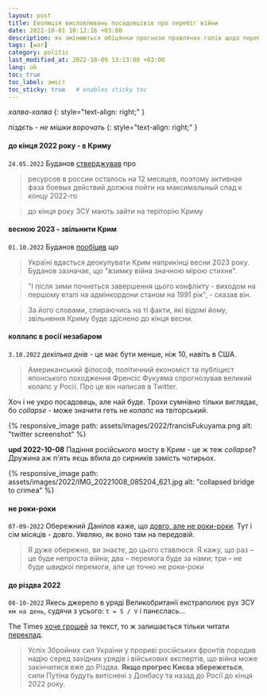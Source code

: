 ```yaml
---
layout: post
title: Еволюція висловлювань посадовцівів про перебіг війни
date: 2022-10-01 10:12:16 +03:00
description: як змінюються обіцянки прогнози правлячих голів щодо перебігу війни
tags: [war]
category: politic
last_modified_at: 2022-10-09 13:13:00 +03:00
lang: uk
toc: true
toc_label: зміст
toc_sticky: true   # enables sticky toc
---
```


_халва-халва_
{: style="text-align: right;" }

_піздєть - не мішки ворочать_
{: style="text-align: right;" }

#### до кінця 2022 року - в Криму

`24.05.2022` Буданов [стверджував](https://www.5.ua/ru/polytyka/do-kontsa-2022-hoda-voennie-vsu-dolzhni-zaity-na-terrytoryiu-krima-rukovodytel-hur-budanov-278020.html) про 
> ресурсов в россии осталось на 12 месяцев, поэтому активная фаза боевых действий должна пойти на максимальный спад к концу 2022-го

> до кінця року ЗСУ мають зайти на теріторію Криму

#### весною 2023 - звільнити Крим

`01.10.2022` Буданов [пообіцяв](https://www.unian.ua/war/budanov-rozpoviv-koli-i-yak-ukrajina-poverne-okupovaniy-krim-11996409.html) що 
> Україні вдасться деокупувати Крим наприкінці весни 2023 року.
> Буданов зазначає, що "взимку війна значною мірою стихне".

> "І після зими почнеться завершення цього конфлікту - виходом на першому етапі на адмінкордони станом на 1991 рік", - сказав він.

> За його словами, спираючись на ті факти, які відомі йому, звільнення Криму буде здіснено до кінця весни. 

#### коллапс в росії незабаром
`3.10.2022` _декілька днів_ - це має бути менше, ніж 10, навіть в США.

> Американський філософ, політичний економіст та публіцист японського походження Френсіс Фукуяма спрогнозував великий колапс у Росії. Про це він написав в Twitter.

Хоч і не укро посадовець, але най буде.
Трохи сумнівно тільки виглядає, бо _collapse_ - може значити геть не _колапс_ на твіторський.

{% responsive_image path: assets/images/2022/francisFukuyama.png alt: "twitter screenshot" %}

**upd 2022-10-08** 
Падіння російського мосту в Крим - це ж теж _collapse_?
Дружина аж п'ять яєць вбила до сирників замість чотирьох.

{% responsive_image path: assets/images/2022/IMG_20221008_085204_621.jpg alt: "collapsed bridge to crimea" %}

#### не роки-роки
`07-09-2022` 
Обережний Данілов каже, що [довго, але не роки-роки](https://www.unian.ua/war/koli-zakinchitsya-viyna-v-ukrajini-danilov-dav-noviy-prognoz-11969895.html). 
Тут і сім місяців - довго.
Уявляю, як воно там на передовій.

> Я дуже обережно, ви знаєте, до цього ставлюся. Я кажу, що раз – це буде непроста війна; два – перемога буде за нами; три – не буде швидкої перемоги, але це точно не роки-роки

#### до різдва 2022
`08-10-2022`
Якесь джерело в уряді Великобританії екстраполює рух ЗСУ `км на день`, судячи з усього: 
`t = S / V` і панєслась...

The Times 
[хоче грошей](https://www.thetimes.co.uk/article/ukraine-war-could-be-over-by-christmas-say-military-experts-2702mn29w) 
за текст, то ж залишається тільки читати 
[переклад](https://www.unian.ua/war/viyna-prognoz-boyovi-diji-v-ukrajini-mozhut-zakinchitisya-do-rizdva-12004260.html).

> Успіх Збройних сил України у прориві російських фронтів породив надію серед західних урядів і військових експертів, що війна може закінчитися вже до Різдва. **Якщо прогрес Києва збережеться**, сили Путіна будуть витіснені з Донбасу та назад до Росії до кінця 2022 року.